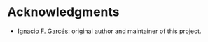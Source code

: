 # Acknowledgments

- [Ignacio F. Garcés](https://github.com/ifgarces): original author and maintainer of this project.
